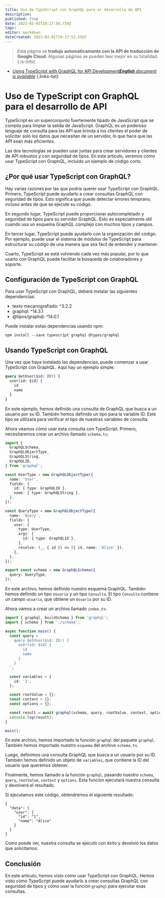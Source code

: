 ```yaml
---
title: Uso de TypeScript con GraphQL para el desarrollo de API
description: 
published: true
date: 2023-02-01T19:17:56.734Z
tags: 
editor: markdown
dateCreated: 2023-02-01T19:17:52.550Z
---
```


> Esta página se **tradujo automáticamente con la API de traducción de Google Cloud**.
Algunas páginas se pueden leer mejor en su totalidad.{.is-info}



- [Using TypeScript with GraphQL for API Development***English** document is available*](/en/Knowledge-base/TypeScript/using-typescript-with-graphql-for-api-development)
{.links-list}


# Uso de TypeScript con GraphQL para el desarrollo de API

TypeScript es un superconjunto fuertemente tipado de JavaScript que se compila para limpiar la salida de JavaScript. GraphQL es un poderoso lenguaje de consulta para las API que brinda a los clientes el poder de solicitar solo los datos que necesitan de un servidor, lo que hace que las API sean más eficientes.

Las dos tecnologías se pueden usar juntas para crear servidores y clientes de API robustos y con seguridad de tipos. En este artículo, veremos cómo usar TypeScript con GraphQL, incluido un ejemplo de código corto.

## ¿Por qué usar TypeScript con GraphQL?

Hay varias razones por las que podría querer usar TypeScript con GraphQL. Primero, TypeScript puede ayudarlo a crear consultas GraphQL con seguridad de tipos. Esto significa que puede detectar errores temprano, incluso antes de que se ejecute su código.

En segundo lugar, TypeScript puede proporcionar autocompletado y seguridad de tipos para su servidor GraphQL. Esto es especialmente útil cuando usa un esquema GraphQL complejo con muchos tipos y campos.

En tercer lugar, TypeScript puede ayudarlo con la organización del código. Por ejemplo, puede usar el sistema de módulos de TypeScript para estructurar su código de una manera que sea fácil de entender y mantener.

Cuarto, TypeScript se está volviendo cada vez más popular, por lo que usarlo con GraphQL puede facilitar la búsqueda de colaboradores y soporte.

## Configuración de TypeScript con GraphQL

Para usar TypeScript con GraphQL, deberá instalar las siguientes dependencias:

- texto mecanografiado: ^3.2.2
- graphql: ^14.3.1
- @tipos/graphql: ^14.0.1

Puede instalar estas dependencias usando npm:

```
npm install --save typescript graphql @types/graphql
```

## Usando TypeScript con GraphQL

Una vez que haya instalado las dependencias, puede comenzar a usar TypeScript con GraphQL. Aquí hay un ejemplo simple:

```graphql
query GetUser($id: ID!) {
  user(id: $id) {
    id
    name
  }
}
```

En este ejemplo, hemos definido una consulta de GraphQL que busca a un usuario por su ID. También hemos definido un tipo para la variable ID. Este tipo se utilizará para verificar el tipo de nuestras variables de consulta.

Ahora veamos cómo usar esta consulta con TypeScript. Primero, necesitaremos crear un archivo llamado `schema.ts`:

```typescript
import {
  GraphQLSchema,
  GraphQLObjectType,
  GraphQLString,
  GraphQLID,
} from 'graphql';

const UserType = new GraphQLObjectType({
  name: 'User',
  fields: {
    id: { type: GraphQLID },
    name: { type: GraphQLString },
  },
});

const QueryType = new GraphQLObjectType({
  name: 'Query',
  fields: {
    user: {
      type: UserType,
      args: {
        id: { type: GraphQLID },
      },
      resolve: (_, { id }) => ({ id, name: 'Alice' }),
    },
  },
});

export const schema = new GraphQLSchema({
  query: QueryType,
});
```

En este archivo, hemos definido nuestro esquema GraphQL. También hemos definido un tipo `Usuario` y un tipo `Consulta`. El tipo `Consulta` contiene un campo `usuario`, que obtiene un `Usuario` por su ID.

Ahora vamos a crear un archivo llamado `index.ts`:

```typescript
import { graphql, buildSchema } from 'graphql';
import { schema } from './schema';

async function main() {
  const query = `
    query GetUser($id: ID!) {
      user(id: $id) {
        id
        name
      }
    }
  `;

  const variables = {
    id: '1',
  };

  const rootValue = {};
  const context = {};
  const options = {};

  const result = await graphql(schema, query, rootValue, context, options);
  console.log(result);
}

main();
```

En este archivo, hemos importado la función `graphql` del paquete `graphql`. También hemos importado nuestro `esquema` del archivo `schema.ts`.

Luego, definimos una consulta GraphQL que busca a un usuario por su ID. También hemos definido un objeto de `variables`, que contiene la ID del usuario que queremos obtener.

Finalmente, hemos llamado a la función `graphql`, pasando nuestro `schema`, `query`, `rootValue`, `context` y `options`. Esta función ejecutará nuestra consulta y devolverá el resultado.

Si ejecutamos este código, obtendremos el siguiente resultado:

```
{
  "data": {
    "user": {
      "id": "1",
      "name": "Alice"
    }
  }
}
```

Como puede ver, nuestra consulta se ejecutó con éxito y devolvió los datos que solicitamos.

## Conclusión

En este artículo, hemos visto cómo usar TypeScript con GraphQL. Hemos visto cómo TypeScript puede ayudarlo a crear consultas GraphQL con seguridad de tipos y cómo usar la función `graphql` para ejecutar esas consultas.
